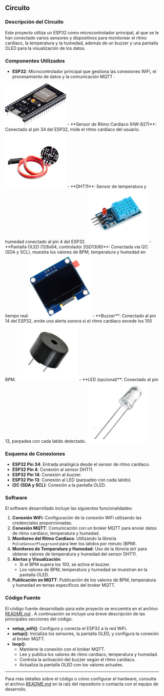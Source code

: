 ## Circuito

### Descripción del Circuito

Este proyecto utiliza un ESP32 como microcontrolador principal, al que se le han conectado varios sensores y dispositivos para monitorear el ritmo cardíaco, la temperatura y la humedad, además de un buzzer y una pantalla OLED para la visualización de los datos.

### Componentes Utilizados

- **ESP32**: Microcontrolador principal que gestiona las conexiones WiFi, el procesamiento de datos y la comunicación MQTT .
<img src="images/imagen1.png" alt="Texto alternativo" width="200"/>
- **Sensor de Ritmo Cardíaco (HW-827)**: Conectado al pin 34 del ESP32, mide el ritmo cardíaco del usuario.
<img src="images/imagen2.png" alt="Texto alternativo" width="200"/>
- **DHT11**: Sensor de temperatura y humedad conectado al pin 4 del ESP32.
<img src="images/imagen3.png" alt="Texto alternativo" width="200"/>
- **Pantalla OLED (128x64, controlador SSD1306)**: Conectada vía I2C (SDA y SCL), muestra los valores de BPM, temperatura y humedad en tiempo real.
<img src="images/image.png" alt="Texto alternativo" width="200"/>
- **Buzzer**: Conectado al pin 14 del ESP32, emite una alerta sonora si el ritmo cardíaco excede los 100 BPM.
<img src="images/imagen4.png" alt="Texto alternativo" width="200"/>
- **LED (opcional)**: Conectado al pin 13, parpadea con cada latido detectado.
<img src="images/imagen5.png" alt="Texto alternativo" width="200"/>

### Esquema de Conexiones

- **ESP32 Pin 34**: Entrada analógica desde el sensor de ritmo cardíaco.
- **ESP32 Pin 4**: Conexión al sensor DHT11.
- **ESP32 Pin 14**: Conexión al buzzer.
- **ESP32 Pin 13**: Conexión al LED (parpadeo con cada latido).
- **I2C (SDA y SCL)**: Conexión a la pantalla OLED.

### Software

El software desarrollado incluye las siguientes funcionalidades:

1. **Conexión WiFi**: Configuración de la conexión WiFi utilizando las credenciales proporcionadas.
2. **Conexión MQTT**: Comunicación con un broker MQTT para enviar datos de ritmo cardíaco, temperatura y humedad.
3. **Monitoreo del Ritmo Cardíaco**: Utilizando la librería `PulseSensorPlayground` para leer los latidos por minuto (BPM).
4. **Monitoreo de Temperatura y Humedad**: Uso de la librería `DHT` para obtener valores de temperatura y humedad del sensor DHT11.
5. **Alertas y Visualización**: 
   - Si el BPM supera los 100, se activa el buzzer.
   - Los valores de BPM, temperatura y humedad se muestran en la pantalla OLED.
6. **Publicación en MQTT**: Publicación de los valores de BPM, temperatura y humedad en temas específicos del broker MQTT.

### Código Fuente

El código fuente desarrollado para este proyecto se encuentra en el archivo [README.md](https://github.com/josemanuelmtz/Navi/blob/main/navi/ESP32/ESP32.ino) . A continuación se incluye una breve descripción de las principales secciones del código:

- **setup_wifi()**: Configura y conecta el ESP32 a la red WiFi.
- **setup()**: Inicializa los sensores, la pantalla OLED, y configura la conexión al broker MQTT.
- **loop()**: 
  - Mantiene la conexión con el broker MQTT.
  - Lee y publica los valores de ritmo cardíaco, temperatura y humedad.
  - Controla la activación del buzzer según el ritmo cardíaco.
  - Actualiza la pantalla OLED con los valores actuales.

---

Para más detalles sobre el código o cómo configurar el hardware, consulta el archivo [README.md](https://github.com/josemanuelmtz/Navi/blob/main/README.md) en la raíz del repositorio o contacta con el equipo de desarrollo.



